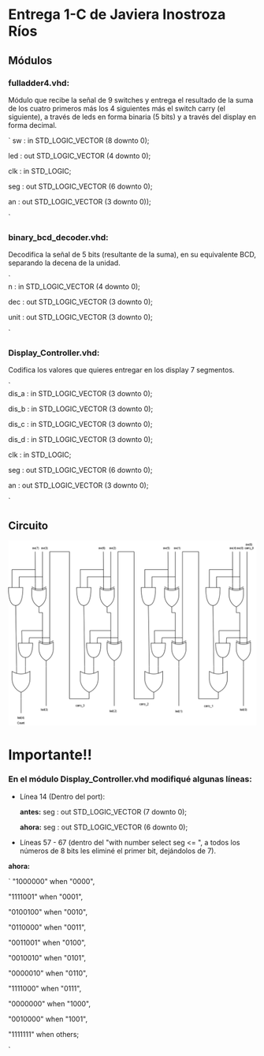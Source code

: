# Entrega 1-C de Javiera Inostroza Ríos

## Módulos

### fulladder4.vhd:
	   
<p> Módulo que recibe la señal de 9 switches y entrega el resultado de la suma de los cuatro primeros más los 4 siguientes más el switch carry (el siguiente), a través de leds en forma binaria (5 bits) y a través del display en forma decimal. </p>
	   
           
`
sw : in STD_LOGIC_VECTOR (8 downto 0);
           
led : out STD_LOGIC_VECTOR (4 downto 0);
           
clk : in STD_LOGIC;
           
seg : out STD_LOGIC_VECTOR (6 downto 0);
           
an : out STD_LOGIC_VECTOR (3 downto 0));

`




### binary_bcd_decoder.vhd:

	
<p> Decodifica la señal de 5 bits (resultante de la suma), en su equivalente BCD, separando la decena de la unidad. </p>

`	 
n       : in  STD_LOGIC_VECTOR (4 downto 0);
	 
dec : out STD_LOGIC_VECTOR (3 downto 0);
	 
unit    : out STD_LOGIC_VECTOR (3 downto 0);
           
`

### Display_Controller.vhd:
	
<p> Codifica los valores que quieres entregar en los display 7 segmentos. </p>
	
`        
dis_a       : in   STD_LOGIC_VECTOR (3 downto 0);
        
dis_b       : in   STD_LOGIC_VECTOR (3 downto 0);
        
dis_c       : in   STD_LOGIC_VECTOR (3 downto 0);
        
dis_d       : in   STD_LOGIC_VECTOR (3 downto 0);
        
clk         : in   STD_LOGIC;
        
seg         : out  STD_LOGIC_VECTOR (6 downto 0);
        
an          : out  STD_LOGIC_VECTOR (3 downto 0);

`

## Circuito


![alt text](diagrama.png "Diagrama")



# Importante!!


### En el módulo Display_Controller.vhd modifiqué algunas líneas:

 
- Línea 14 (Dentro del port):
	
	**antes:**     seg   :   out  STD_LOGIC_VECTOR (7 downto 0);
	
	**ahora:**    seg   :   out  STD_LOGIC_VECTOR (6 downto 0);
 
- Líneas 57 - 67 (dentro del "with number select seg <= ", a todos los números de 8 bits les eliminé el primer bit, 
dejándolos de 7).
 

**ahora:**
 
 `
"1000000" when "0000",
                
"1111001" when "0001",
                
"0100100" when "0010",
                
"0110000" when "0011",
                
"0011001" when "0100",
                
"0010010" when "0101",
                
"0000010" when "0110",
                
"1111000" when "0111",
                
"0000000" when "1000",
                
"0010000" when "1001",
                
"1111111" when others;

`
